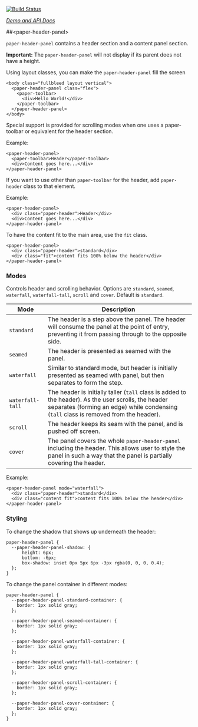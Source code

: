 
<!---

This README is automatically generated from the comments in these files:
paper-header-panel.html

Edit those files, and our readme bot will duplicate them over here!
Edit this file, and the bot will squash your changes :)

-->

[![Build Status](https://travis-ci.org/PolymerElements/paper-header-panel.svg?branch=master)](https://travis-ci.org/PolymerElements/paper-header-panel)

_[Demo and API Docs](https://elements.polymer-project.org/elements/paper-header-panel)_


##&lt;paper-header-panel&gt;


`paper-header-panel` contains a header section and a content panel section.

__Important:__ The `paper-header-panel` will not display if its parent does not have a height.

Using layout classes, you can make the `paper-header-panel` fill the screen

    <body class="fullbleed layout vertical">
      <paper-header-panel class="flex">
        <paper-toolbar>
          <div>Hello World!</div>
        </paper-toolbar>
      </paper-header-panel>
    </body>

Special support is provided for scrolling modes when one uses a paper-toolbar or equivalent for the
header section.

Example:

    <paper-header-panel>
      <paper-toolbar>Header</paper-toolbar>
      <div>Content goes here...</div>
    </paper-header-panel>

If you want to use other than `paper-toolbar` for the header, add `paper-header` class to that
element.

Example:

    <paper-header-panel>
      <div class="paper-header">Header</div>
      <div>Content goes here...</div>
    </paper-header-panel>

To have the content fit to the main area, use the `fit` class.

    <paper-header-panel>
      <div class="paper-header">standard</div>
      <div class="fit">content fits 100% below the header</div>
    </paper-header-panel>

### Modes

Controls header and scrolling behavior. Options are `standard`, `seamed`, `waterfall`, `waterfall-tall`, `scroll` and
`cover`. Default is `standard`.

Mode | Description
----------------|-------------
`standard` | The header is a step above the panel. The header will consume the panel at the point of entry, preventing it from passing through to the opposite side.
`seamed` | The header is presented as seamed with the panel.
`waterfall` | Similar to standard mode, but header is initially presented as seamed with panel, but then separates to form the step.
`waterfall-tall` | The header is initially taller (`tall` class is added to the header). As the user scrolls, the header separates (forming an edge) while condensing (`tall` class is removed from the header).
`scroll` | The header keeps its seam with the panel, and is pushed off screen.
`cover` | The panel covers the whole `paper-header-panel` including the header. This allows user to style the panel in such a way that the panel is partially covering the header.

Example:

    <paper-header-panel mode="waterfall">
      <div class="paper-header">standard</div>
      <div class="content fit">content fits 100% below the header</div>
    </paper-header-panel>


### Styling

To change the shadow that shows up underneath the header:

    paper-header-panel {
      --paper-header-panel-shadow: {
          height: 6px;
          bottom: -6px;
          box-shadow: inset 0px 5px 6px -3px rgba(0, 0, 0, 0.4);
      };
    }

To change the panel container in different modes:

    paper-header-panel {
      --paper-header-panel-standard-container: {
        border: 1px solid gray;
      };

      --paper-header-panel-seamed-container: {
        border: 1px solid gray;
      };

      --paper-header-panel-waterfall-container: {
        border: 1px solid gray;
      };

      --paper-header-panel-waterfall-tall-container: {
        border: 1px solid gray;
      };

      --paper-header-panel-scroll-container: {
        border: 1px solid gray;
      };

      --paper-header-panel-cover-container: {
        border: 1px solid gray;
      };
    }



